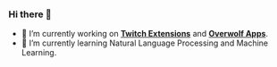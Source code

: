 ### Hi there 👋

<!--
**AlbericoD/AlbericoD** is a ✨ _special_ ✨ repository because its `README.md` (this file) appears on your GitHub profile.
-->


- 🔭 I’m currently working on [**Twitch Extensions**](https://www.twitch.tv/ext/hecb122wgtrzumrv9ywwjn7wg6nglq) and [**Overwolf Apps**](https://www.overwolf.com/app/Alberico_Dias_Barreto_Filho-Economy_Tool-00001).
- 🌱 I’m currently learning Natural Language Processing and Machine Learning.

<!--
- 👯 I’m looking to collaborate on ...
- 🤔 I’m looking for help with ...
- 💬 Ask me about ...
- 📫 How to reach me: ...
- 😄 Pronouns: ...
- ⚡ Fun fact: ...
-->
